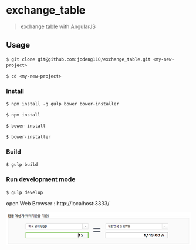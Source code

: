 # exchange_table
> exchange table with AngularJS

## Usage

```
$ git clone git@github.com:jodeng110/exchange_table.git <my-new-project>
```

```
$ cd <my-new-project>
```

### Install

```
$ npm install -g gulp bower bower-installer
```

```
$ npm install
```

```
$ bower install
```

```
$ bower-installer
```

### Build
```
$ gulp build
```

### Run development mode

```
$ gulp develop
```

open Web Browser : http://localhost:3333/

![alt text](exchange_table_result.png "Result")
